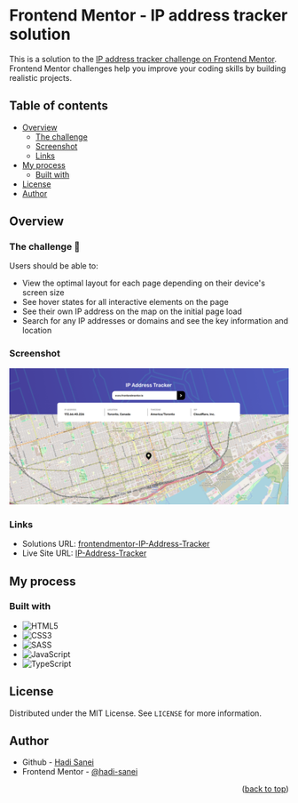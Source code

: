 <a id="ip-address-tracker"></a>

# Frontend Mentor - IP address tracker solution

This is a solution to the [IP address tracker challenge on Frontend Mentor](https://www.frontendmentor.io/challenges/ip-address-tracker-I8-0yYAH0). Frontend Mentor challenges help you improve your coding skills by building realistic projects. 

## Table of contents

- [Overview](#overview)
  - [The challenge](#the-challenge)
  - [Screenshot](#screenshot)
  - [Links](#links)
- [My process](#my-process)
  - [Built with](#built-with)
- [License](#license)
- [Author](#author)

## Overview

### The challenge 🎯 <a id="the-challenge"></a>

Users should be able to:

- View the optimal layout for each page depending on their device's screen size
- See hover states for all interactive elements on the page
- See their own IP address on the map on the initial page load
- Search for any IP addresses or domains and see the key information and location

### Screenshot

![Screenshot-advice-app](./assets/images/Screenshot-ip-adress-tracker.png)

### Links

- Solutions URL: [frontendmentor-IP-Address-Tracker](https://www.frontendmentor.io/challenges/ip-address-tracker-I8-0yYAH0/hub)
- Live Site URL: [IP-Address-Tracker](https://hadi-sanei.github.io/IP-Address-Tracker)

## My process

### Built with

- ![HTML5](https://img.shields.io/badge/html5-%23E34F26.svg?style=for-the-badge&logo=html5&logoColor=white)
- ![CSS3](https://img.shields.io/badge/css3-%231572B6.svg?style=for-the-badge&logo=css3&logoColor=white)
- ![SASS](https://img.shields.io/badge/SASS-hotpink.svg?style=for-the-badge&logo=SASS&logoColor=white)
- ![JavaScript](https://img.shields.io/badge/javascript-%23323330.svg?style=for-the-badge&logo=javascript&logoColor=%23F7DF1E)
- ![TypeScript](https://img.shields.io/badge/typescript-%23007ACC.svg?style=for-the-badge&logo=typescript&logoColor=white)

## License

Distributed under the MIT License. See `LICENSE` for more information.

## Author

- Github - [Hadi Sanei](https://github.com/hadi-sanei)
- Frontend Mentor - [@hadi-sanei](https://www.frontendmentor.io/profile/hadi-sanei)

<p align="right">(<a href="#ip-address-tracker">back to top</a>)</p>